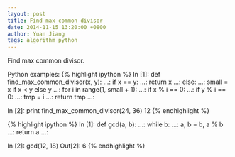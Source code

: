 ```yaml
---
layout: post
title: Find max common divisor
date: 2014-11-15 13:20:00 +0800
author: Yuan Jiang
tags: algorithm python
---
```


Find max common divisor.

Python examples:
{% highlight ipython %}
In [1]: def find_max_common_divisor(x, y):
   ...:     if x == y:
   ...:         return x
   ...:     else:
   ...:         small = x if x < y else y
   ...:         for i in range(1, small + 1):
   ...:             if x % i == 0:
   ...:                 if y % i == 0:
   ...:                     tmp = i
   ...:         return tmp
   ...:     

In [2]: print find_max_common_divisor(24, 36)
12
{% endhighlight %}

{% highlight ipython %}
In [1]: def gcd(a, b):
   ...:     while b:
   ...:         a, b = b, a % b
   ...:     return a
   ...:

In [2]: gcd(12, 18)
Out[2]: 6
{% endhighlight %}
